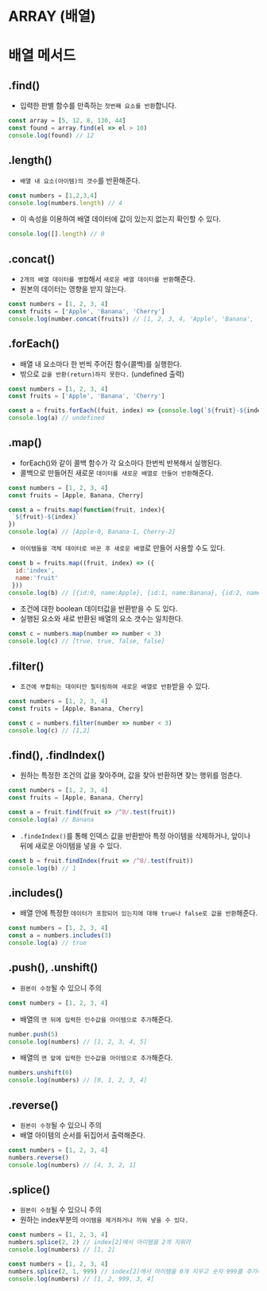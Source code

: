 # ARRAY (배열)


# 배열 메서드
## .find()
* 입력한 판별 함수를 만족하는 `첫번째 요소를 반환`합니다.
```js
const array = [5, 12, 8, 130, 44]
const found = array.find(el => el > 10)
console.log(found) // 12
```

## .length()
* `배열 내 요소(아이템)의 갯수`를 반환해준다.
```js
const numbers = [1,2,3,4]
console.log(numbers.length) // 4
```
* 이 속성을 이용하여 배열 데이터에 값이 있는지 없는지 확인할 수 있다.
```js
console.log([].length) // 0
```

## .concat()
* `2개의 배열 데이터를 병합`해서 `새로운 배열 데이터를 반환`해준다.
* 원본의 데이터는 영향을 받지 않는다.
```js
const numbers = [1, 2, 3, 4]
const fruits = ['Apple', 'Banana', 'Cherry']
console.log(number.concat(fruits)) // [1, 2, 3, 4, 'Apple', 'Banana', 'Cherry']
```

## .forEach()
* 배열 내 요소마다 한 번씩 주어진 함수(콜백)를 실행한다.
* 밖으로 `값을 반환(return)하지 못한다.` (undefined 출력)
```js
const numbers = [1, 2, 3, 4]
const fruits = ['Apple', 'Banana', 'Cherry']
```
```js
const a = fruits.forEach((fuit, index) => {console.log(`${fruit}-${index}`)}) // Apple-0 / Banana-1 / Cherry-2
console.log(a) // undefined
```

## .map()
* forEach()와 같이 콜백 함수가 각 요소마다 한번씩 반복해서 실행된다.
* 콜백으로 만들어진 새로운 `데이터를 새로운 배열로 만들어 반환`해준다.
```js
const numbers = [1, 2, 3, 4]
const fruits = [Apple, Banana, Cherry]
```
```js
const a = fruits.map(function(fruit, index){
 `${fruit}-${index}`
})
console.log(a) // [Apple-0, Banana-1, Cherry-2]
```
* `아이템들을 객체 데이터로 바꾼 후 새로운 배열`로 만들어 사용할 수도 있다.
```js
const b = fruits.map((fruit, index) => ({
  id:'index',
  name:'fruit'
 }))
console.log(b) // [{id:0, name:Apple}, {id:1, name:Banana}, {id:2, name:Cherry}]
```
* 조건에 대한 boolean 데이터값을 반환받을 수 도 있다.
* 실행된 요소와 새로 반환된 배열의 요소 갯수는 일치한다.
```js
const c = numbers.map(number => number < 3)
console.log(c) // [true, true, false, false]
```
## .filter()
* `조건에 부합하는 데이터만 필터링하여 새로운 배열로 반환`받을 수 있다.
```js
const numbers = [1, 2, 3, 4]
const fruits = [Apple, Banana, Cherry]
```
```js
const c = numbers.filter(number => number < 3)
console.log(c) // [1,2]
```
## .find(), .findIndex()
* 원하는 특정한 조건의 값을 찾아주며, 값을 찾아 반환하면 찾는 행위를 멈춘다.
```js
const numbers = [1, 2, 3, 4]
const fruits = [Apple, Banana, Cherry]
```
```js
const a = fruit.find(fruit => /^B/.test(fruit))
console.log(a) // Banana
```
* `.findeIndex()`를 통해 인덱스 값을 반환받아 특정 아이템을 삭제하거나, 앞이나 뒤에 새로운 아이템을 넣을 수 있다.
```js
const b = fruit.findIndex(fruit => /^B/.test(fruit))
console.log(b) // 1
```

## .includes()
* 배열 안에 특정한 `데이터가 포함되어 있는지에 대해 true나 false로 값을 반환`해준다.
```js
const numbers = [1, 2, 3, 4]
const a = numbers.includes(3)
console.log(a) // true
```

## .push(), .unshift()
* `원본이 수정`될 수 있으니 주의
```js
const numbers = [1, 2, 3, 4]
```
* 배열의 `맨 뒤에 입력한 인수값을 아이템으로 추가`해준다.
```js
number.push(5)
console.log(numbers) // [1, 2, 3, 4, 5]
```
* 배열의 `맨 앞에 입력한 인수값을 아이템으로 추가`해준다.
```js
numbers.unshift(0)
console.log(numbers) // [0, 1, 2, 3, 4]
```

## .reverse()
* `원본이 수정`될 수 있으니 주의
* 배열 아이템의 순서를 뒤집어서 출력해준다.
```js
const numbers = [1, 2, 3, 4]
numbers.reverse()
console.log(numbers) // [4, 3, 2, 1]
```

## .splice()
* `원본이 수정`될 수 있으니 주의
* 원하는 index부분의 `아이템을 제거하거나 끼워 넣을 수 있다.`
```js
const numbers = [1, 2, 3, 4]
numbers.splice(2, 2) // index[2]에서 아이템을 2개 지워라
console.log(numbers) // [1, 2]
```
```js
const numbers = [1, 2, 3, 4]
numbers.splice(2, 1, 999) // index[2]에서 아이템을 0개 지우고 숫자 999를 추가해라
console.log(numbers) // [1, 2, 999, 3, 4]
```
